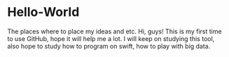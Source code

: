 # Hello-World
The places where to place my ideas and etc.
Hi, guys! This is my first time to use GitHub, hope it will help me a lot.
I will keep on studying this tool, also hope to study how to program on swift, how to play with big data.
